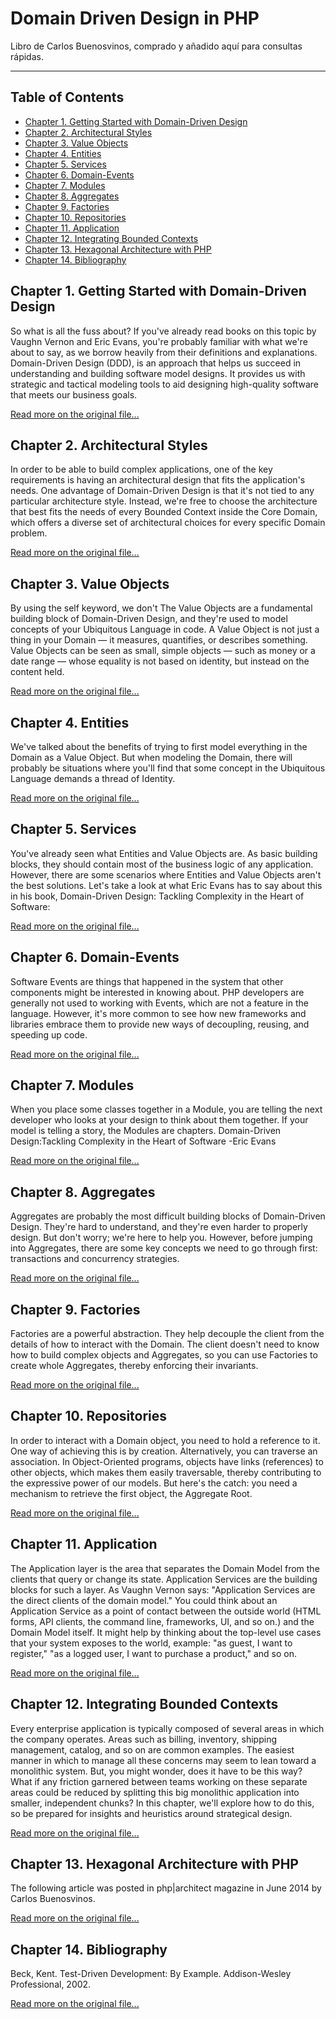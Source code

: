 
# Domain Driven Design in PHP

Libro de Carlos Buenosvinos, comprado y añadido aquí para consultas rápidas.

---
## Table of Contents
* [Chapter 1. Getting Started with Domain-Driven Design](#chapter-1-getting-started-with-domain-driven-design)
* [Chapter 2. Architectural Styles](#chapter-2-architectural-styles)
* [Chapter 3. Value Objects](#chapter-3-value-objects)
* [Chapter 4. Entities](#chapter-4-entities)
* [Chapter 5. Services](#chapter-5-services)
* [Chapter 6. Domain-Events](#chapter-6-domain-events)
* [Chapter 7. Modules](#chapter-7-modules)
* [Chapter 8. Aggregates](#chapter-8-aggregates)
* [Chapter 9. Factories](#chapter-9-factories)
* [Chapter 10. Repositories](#chapter-10-repositories)
* [Chapter 11. Application](#chapter-11-application)
* [Chapter 12. Integrating Bounded Contexts](#chapter-12-integrating-bounded-contexts)
* [Chapter 13. Hexagonal Architecture with PHP](#chapter-13-hexagonal-architecture-with-php)
* [Chapter 14. Bibliography](#chapter-14-bibliography)

## Chapter 1. Getting Started with Domain-Driven Design

So what is all the fuss about? If you've already read books on this topic by Vaughn Vernon and Eric Evans, you're probably familiar with what we're about to say, as we borrow heavily from their definitions and explanations. Domain-Driven Design (DDD), is an approach that helps us succeed in understanding and building software model designs. It provides us with strategic and tactical modeling tools to aid designing high-quality software that meets our business goals.

[Read more on the original file...](/chapters/01%20Getting%20Started.md)

## Chapter 2. Architectural Styles

In order to be able to build complex applications, one of the key requirements is having an architectural design that fits the application's needs. One advantage of Domain-Driven Design is that it's not tied to any particular architecture style. Instead, we're free to choose the architecture that best fits the needs of every Bounded Context inside the Core Domain, which offers a diverse set of architectural choices for every specific Domain problem.

[Read more on the original file...](/chapters/02%20Architectural%20Styles.md)

## Chapter 3. Value Objects 

By using the self keyword, we don't The Value Objects are a fundamental building block of Domain-Driven Design, and they're used to model concepts of your Ubiquitous Language in code. A Value Object is not just a thing in your Domain — it measures, quantifies, or describes something. Value Objects can be seen as small, simple objects — such as money or a date range — whose equality is not based on identity, but instead on the content held.

[Read more on the original file...](https://github.com/mikel00per/book-ddd-in-php/blob/dev/chapters/03%20Value%20Objects.md)

## Chapter 4. Entities

We've talked about the benefits of trying to first model everything in the Domain as a Value Object. But when modeling the Domain, there will probably be situations where you'll find that some concept in the Ubiquitous Language demands a thread of Identity.

[Read more on the original file...](https://github.com/mikel00per/book-ddd-in-php/blob/dev/chapters/04%20Entities.md)

## Chapter 5. Services

You've already seen what Entities and Value Objects are. As basic building blocks, they should contain most of the business logic of any application. However, there are some scenarios where Entities and Value Objects aren't the best solutions. Let's take a look at what Eric Evans has to say about this in his book, Domain-Driven Design: Tackling Complexity in the Heart of Software:

[Read more on the original file...](https://github.com/mikel00per/book-ddd-in-php/blob/dev/chapters/05%20Services.md)

## Chapter 6. Domain-Events

Software Events are things that happened in the system that other components might be interested in knowing about. PHP developers are generally not used to working with Events, which are not a feature in the language. However, it's more common to see how new frameworks and libraries embrace them to provide new ways of decoupling, reusing, and speeding up code.

[Read more on the original file...](https://github.com/mikel00per/book-ddd-in-php/blob/dev/chapters/06%20Domain-Events.md)

## Chapter 7. Modules

When you place some classes together in a Module, you are telling the next developer who looks at your design to think about them together. If your model is telling a story, the Modules are chapters. Domain-Driven Design:Tackling Complexity in the Heart of Software -Eric Evans

[Read more on the original file...](https://github.com/mikel00per/book-ddd-in-php/blob/dev/chapters/07%20Modules.md)

## Chapter 8. Aggregates

Aggregates are probably the most difficult building blocks of Domain-Driven Design. They're hard to understand, and they're even harder to properly design. But don't worry; we're here to help you. However, before jumping into Aggregates, there are some key concepts we need to go through first: transactions and concurrency strategies.

[Read more on the original file...](https://github.com/mikel00per/book-ddd-in-php/blob/dev/chapters/08%20Aggregates.md)

## Chapter 9. Factories

Factories are a powerful abstraction. They help decouple the client from the details of how to interact with the Domain. The client doesn't need to know how to build complex objects and Aggregates, so you can use Factories to create whole Aggregates, thereby enforcing their invariants.

[Read more on the original file...](https://github.com/mikel00per/book-ddd-in-php/blob/dev/chapters/09%20Factories.md)

## Chapter 10. Repositories

In order to interact with a Domain object, you need to hold a reference to it. One way of achieving this is by creation. Alternatively, you can traverse an association. In Object-Oriented programs, objects have links (references) to other objects, which makes them easily traversable, thereby contributing to the expressive power of our models. But here's the catch: you need a mechanism to retrieve the first object, the Aggregate Root.

[Read more on the original file...](https://github.com/mikel00per/book-ddd-in-php/blob/dev/chapters/10%20Repositories.md)

## Chapter 11. Application

The Application layer is the area that separates the Domain Model from the clients that query or change its state. Application Services are the building blocks for such a layer. As Vaughn Vernon says: "Application Services are the direct clients of the domain model." You could think about an Application Service as a point of contact between the outside world (HTML forms, API clients, the command line, frameworks, UI, and so on.) and the Domain Model itself. It might help by thinking about the top-level use cases that your system exposes to the world, example: "as guest, I want to register," "as a logged user, I want to purchase a product," and so on.

[Read more on the original file...](https://github.com/mikel00per/book-ddd-in-php/blob/dev/chapters/11%20Application.md)

## Chapter 12. Integrating Bounded Contexts

Every enterprise application is typically composed of several areas in which the company operates. Areas such as billing, inventory, shipping management, catalog, and so on are common examples. The easiest manner in which to manage all these concerns may seem to lean toward a monolithic system. But, you might wonder, does it have to be this way? What if any friction garnered between teams working on these separate areas could be reduced by splitting this big monolithic application into smaller, independent chunks? In this chapter, we'll explore how to do this, so be prepared for insights and heuristics around strategical design.

[Read more on the original file...](https://github.com/mikel00per/book-ddd-in-php/blob/dev/chapters/12%20Integrating%20Bounded%20Contexts.md)

## Chapter 13. Hexagonal Architecture with PHP

The following article was posted in php|architect magazine in June 2014 by Carlos Buenosvinos.

[Read more on the original file...](https://github.com/mikel00per/book-ddd-in-php/blob/dev/chapters/13%20Hexagonal%20Architecture%20with%20PHP.md)

## Chapter 14. Bibliography

Beck, Kent. Test-Driven Development: By Example. Addison-Wesley Professional, 2002.

[Read more on the original file...](https://github.com/mikel00per/book-ddd-in-php/blob/dev/chapters/14%20Bibliography.md)
